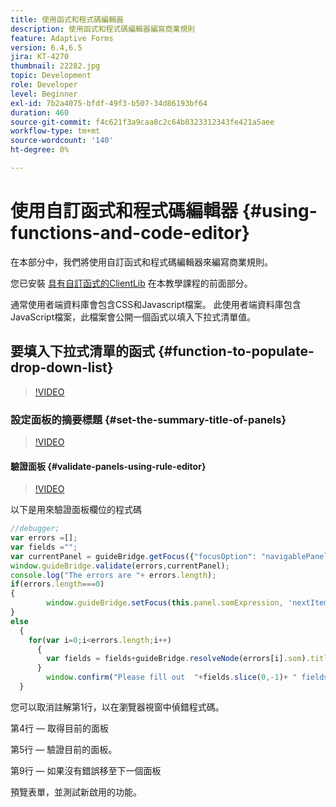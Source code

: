 ```yaml
---
title: 使用函式和程式碼編輯器
description: 使用函式和程式碼編輯器編寫商業規則
feature: Adaptive Forms
version: 6.4,6.5
jira: KT-4270
thumbnail: 22282.jpg
topic: Development
role: Developer
level: Beginner
exl-id: 7b2a4075-bfdf-49f3-b507-34d86193bf64
duration: 460
source-git-commit: f4c621f3a9caa8c2c64b8323312343fe421a5aee
workflow-type: tm+mt
source-wordcount: '140'
ht-degree: 0%

---
```


# 使用自訂函式和程式碼編輯器 {#using-functions-and-code-editor}

在本部分中，我們將使用自訂函式和程式碼編輯器來編寫商業規則。

您已安裝 [具有自訂函式的ClientLib](assets/client-libs-and-logo.zip) 在本教學課程的前面部分。

通常使用者端資料庫會包含CSS和Javascript檔案。 此使用者端資料庫包含JavaScript檔案，此檔案會公開一個函式以填入下拉式清單值。


## 要填入下拉式清單的函式 {#function-to-populate-drop-down-list}

>[!VIDEO](https://video.tv.adobe.com/v/22282?quality=12&learn=on)

### 設定面板的摘要標題 {#set-the-summary-title-of-panels}

>[!VIDEO](https://video.tv.adobe.com/v/28387?quality=12&learn=on)

#### 驗證面板 {#validate-panels-using-rule-editor}

>[!VIDEO](https://video.tv.adobe.com/v/28409?quality=12&learn=on)

以下是用來驗證面板欄位的程式碼

```javascript
//debugger;
var errors =[];
var fields ="";
var currentPanel = guideBridge.getFocus({"focusOption": "navigablePanel"});
window.guideBridge.validate(errors,currentPanel);
console.log("The errors are "+ errors.length);
if(errors.length===0)
{
        window.guideBridge.setFocus(this.panel.somExpression, 'nextItem', true);
}
else
  {
    for(var i=0;i<errors.length;i++)
      {
        var fields = fields+guideBridge.resolveNode(errors[i].som).title+" , ";
      }
        window.confirm("Please fill out  "+fields.slice(0,-1)+ " fields");
  }
```

您可以取消註解第1行，以在瀏覽器視窗中偵錯程式碼。

第4行 — 取得目前的面板

第5行 — 驗證目前的面板。

第9行 — 如果沒有錯誤移至下一個面板

預覽表單，並測試新啟用的功能。
